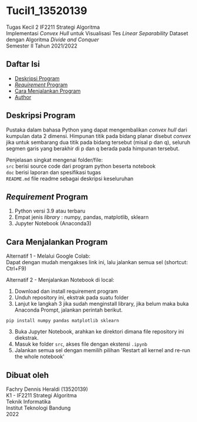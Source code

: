 # Tucil1_13520139

Tugas Kecil 2 IF2211 Strategi Algoritma <br>
Implementasi _Convex Hull_ untuk Visualisasi Tes _Linear Separability_ Dataset dengan Algoritma _Divide and Conquer_ <br>
Semester II Tahun 2021/2022 <br>

## Daftar Isi

- [Deskripsi Program](#deskripsi-program)
- [_Requirement_ Program](#requirement-program)
- [Cara Menjalankan Program](#cara-menjalankan-program)
- [Author](#dibuat-oleh)

## Deskripsi Program

Pustaka dalam bahasa Python yang dapat mengembalikan _convex hull_ dari kumpulan data 2
dimensi. Himpunan titik pada bidang planar disebut _convex_ jika untuk sembarang
dua titik pada bidang tersebut (misal p dan q), seluruh segmen garis yang berakhir di p
dan q berada pada himpunan tersebut.

Penjelasan singkat mengenai folder/file: <br>
`src` berisi source code dari program python beserta notebook <br>
`doc` berisi laporan dan spesifikasi tugas <br>
`README.md` file readme sebagai deskripsi keseluruhan <br>

## _Requirement_ Program

1. Python versi 3.9 atau terbaru
2. Empat jenis _library_ : numpy, pandas, matplotlib, sklearn
3. Jupyter Notebook (Anaconda3) 

## Cara Menjalankan Program

Alternatif 1 - Melalui Google Colab: <br>
Dapat dengan mudah mengakses link ini, lalu jalankan semua sel (shortcut: Ctrl+F9)

Alternatif 2 - Menjalankan Notebook di local:
1. Download dan install requirement program
2. Unduh repository ini, ekstrak pada suatu folder 
3. Lanjut ke langkah 3 jika sudah menginstall library, jika belum maka buka Anaconda Prompt, jalankan perintah berikut.
```
pip install numpy pandas matplotlib sklearn 
```
3. Buka Jupyter Notebook, arahkan ke direktori dimana file repository ini diekstrak. 
4. Masuk ke folder `src`, akses file dengan ekstensi `.ipynb`
5. Jalankan semua sel dengan memilih pilihan 'Restart all kernel and re-run the whole notebook'


## Dibuat oleh

Fachry Dennis Heraldi (13520139) <br>
K1 - IF2211 Strategi Algoritma <br>
Teknik Informatika <br>
Institut Teknologi Bandung <br>
2022 <br>
